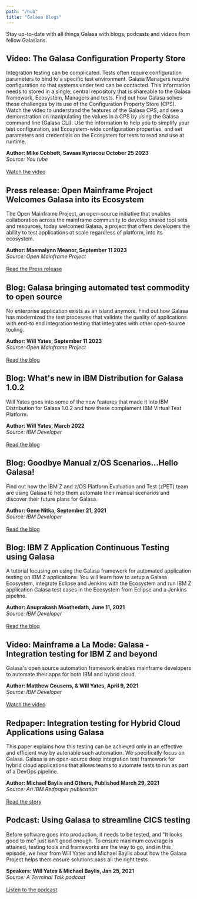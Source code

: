 ```yaml
---
path: "/hub"
title: "Galasa Blogs"
---
```


Stay up-to-date with all things Galasa with blogs, podcasts and videos from fellow Galasians.

## Video: The Galasa Configuration Property Store
Integration testing can be complicated. Tests often require configuration parameters to bind to a specific test environment. Galasa Managers require configuration so that systems under test can be contacted. This information needs to stored in a single, central repository that is shareable to the Galasa framework, Ecosystem, Managers and tests. Find out how Galasa solves these challenges by its use of the Configuration Property Store (CPS). Watch the video to understand the features of the Galasa CPS, and see a demonstration on manipulating the values in a CPS by using the Galasa command line (Galasa CLI). Use the information to help you to simplify your test configuration, set Ecosystem-wide configuration properties, and set parameters and credentials on the Ecosystem for tests to read and use at runtime.<br>

**Author: Mike Cobbett, Savaas Kyriacou October 25 2023**<br>
*Source: You tube*<br><br>
<a href="https://www.youtube.com/watch?v=d_mufWVa31U" target="_blank">
 Watch the video </a>

## Press release: Open Mainframe Project Welcomes Galasa into its Ecosystem
The Open Mainframe Project, an open-source initiative that enables collaboration across the mainframe community to develop shared tool sets and resources, today welcomed Galasa, a project that offers developers the ability to test applications at scale regardless of platform, into its ecosystem.<br>

**Author: Maemalynn Meanor, September 11 2023**<br>
*Source: Open Mainframe Project*<br><br>
<a href="https://openmainframeproject.org/announcements/omp-welcomes-galasa-into-its-ecosystem/" target="_blank">
 Read the Press release </a>


## Blog: Galasa bringing automated test commodity to open source
No enterprise application exists as an island anymore. Find out how Galasa has modernized the test processes that validate the quality of applications with end-to end integration testing that integrates with other open-source tooling.<br>

**Author: Will Yates, September 11 2023**<br>
*Source: Open Mainframe Project*<br><br>
<a href="https://openmainframeproject.org/blog/galasa-bringing-automated-test-commodity-to-open-source/" target="_blank">
 Read the blog</a>


## Blog: What's new in IBM Distribution for Galasa 1.0.2
Will Yates goes into some of the new features that made it into IBM Distribution for Galasa 1.0.2 and how these complement IBM Virtual Test Platform.<br>

**Author: Will Yates, March 2022**<br>
*Source: IBM Developer*<br><br>
<a href="https://community.ibm.com/community/user/ibmz-and-linuxone/blogs/william-yates/2022/03/24/whats-new-in-ibm-distribution-for-galasa-102" target="_blank">
 Read the blog</a>


## Blog: Goodbye Manual z/OS Scenarios…Hello Galasa! 
Find out how the IBM Z and z/OS Platform Evaluation and Test (zPET) team are using Galasa to help them automate their manual scenarios and discover their future plans for Galasa.<br>

**Author: Gene Nitka, September 21, 2021**<br>
*Source: IBM Developer*<br><br>
<a href="https://community.ibm.com/community/user/ibmz-and-linuxone/blogs/gene-nitka/2021/09/21/goodbye-manual-zos-scenarios-hello-galasa" target="_blank">
 Read the blog</a>


## Blog: IBM Z Application Continuous Testing using Galasa
A tutorial focusing on using the Galasa framework for automated application testing on IBM Z applications. You will learn how to setup a Galasa Ecosystem, integrate Eclipse and Jenkins with the Ecosystem and run IBM Z application Galasa test cases in the Ecosystem from Eclipse and a Jenkins pipeline. <br>

**Author: Anuprakash Moothedath, June 11, 2021**<br>
*Source: IBM Developer*<br><br>
<a href="https://community.ibm.com/community/user/ibmz-and-linuxone/blogs/anuprakash-moothedath/2021/06/09/ibm-z-application-continuous-testing-using-galasa" target="_blank">
 Read the blog</a>

## Video: Mainframe a La Mode: Galasa - Integration testing for IBM Z and beyond
Galasa's open source automation framework enables mainframe developers to automate their apps for both IBM and hybrid cloud. <br>

**Author: Matthew Cousens, & Will Yates, April 9, 2021**<br>
*Source: IBM Developer*<br><br>
<a href="https://www.crowdcast.io/e/galasa" target="_blank">
 Watch the video</a>
  
## Redpaper: Integration testing for Hybrid Cloud Applications using Galasa
This paper explains how this testing can be achieved only in an effective and efficient way by autenable such automation. We specifically focus on Galasa. Galasa is an open-source deep integration test framework for hybrid cloud applications that allows teams to automate tests to run as part of a DevOps pipeline.<br>

**Author: Michael Baylis and Others, Published March 29, 2021**<br>
*Source: An IBM Redpaper publication*<br><br>
<a href="https://books.google.co.uk/books/about/Integration_Testing_for_Hybrid_Cloud_App.html?id=gVcmEAAAQBAJ&redir_esc=y" target="_blank">
 Read the story</a>

## Podcast: Using Galasa to streamline CICS testing
Before software goes into production, it needs to be tested, and "It looks good to me" just isn't good enough. To ensure maximum coverage is attained, testing tools and frameworks are the way to go, and in this episode, we hear from Will Yates and Michael Baylis about how the Galasa Project helps them ensure solutions pass all the right tests.  <br>

**Speakers: Will Yates & Michael Baylis, Jan 25, 2021**<br>
*Source: A Terminal Talk podcast*<br><br>
<a href="https://www.terminaltalk.net/e/will-yates-and-michael-baylis-using-galasa-to-streamline-cics-testing/" target="_blank"> Listen to the podcast</a>

